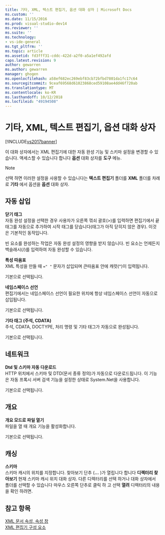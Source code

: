 ```yaml
---
title: 기타, XML, 텍스트 편집기, 옵션 대화 상자 | Microsoft Docs
ms.custom: ''
ms.date: 11/15/2016
ms.prod: visual-studio-dev14
ms.reviewer: ''
ms.suite: ''
ms.technology:
- vs-ide-general
ms.tgt_pltfrm: ''
ms.topic: article
ms.assetid: fd3fff31-cddc-422d-a2f0-a5a1ef492afd
caps.latest.revision: 9
author: gewarren
ms.author: gewarren
manager: ghogen
ms.openlocfilehash: a58ef682ec269ebf83cb72bfbd7801da1fc17c64
ms.sourcegitcommit: 9ceaf69568d61023868ced59108ae4dd46f720ab
ms.translationtype: MT
ms.contentlocale: ko-KR
ms.lasthandoff: 10/12/2018
ms.locfileid: "49194508"
---
```

# <a name="miscellaneous-xml-text-editor-options-dialog-box"></a>기타, XML, 텍스트 편집기, 옵션 대화 상자
[!INCLUDE[vs2017banner](../includes/vs2017banner.md)]

  
이 대화 상자에서는 XML 편집기에 대한 자동 완성 기능 및 스키마 설정을 변경할 수 있습니다. 액세스할 수 있습니다 합니다 **옵션** 대화 상자를 **도구** 메뉴.  
  
> [!NOTE]
>  선택 하면 이러한 설정을 사용할 수 있습니다는 **텍스트 편집기** 폴더를 **XML** 폴더를 차례로 **기타** 에서 옵션을 **옵션** 대화 상자.  
  
## <a name="auto-insert"></a>자동 삽입  
 **닫기 태그**  
 자동 완성 설정을 선택한 경우 사용자가 오른쪽 꺾쇠 괄호(>)를 입력하면 편집기에서 끝 태그를 자동으로 추가하여 시작 태그를 닫습니다(태그가 아직 닫히지 않은 경우). 이것은 기본적인 동작입니다.  
  
 빈 요소를 완성하는 작업은 자동 완성 설정의 영향을 받지 않습니다. 빈 요소는 언제든지 백슬래시(/)를 입력하여 자동 완성할 수 있습니다.  
  
 **특성 따옴표**  
 XML 특성을 만들 때 `=" "` 문자가 삽입되며 큰따옴표 안에 캐럿(^)이 입력됩니다.  
  
 기본으로 선택됩니다.  
  
 **네임스페이스 선언**  
 편집기에서는 네임스페이스 선언이 필요한 위치에 항상 네임스페이스 선언이 자동으로 삽입됩니다.  
  
 기본으로 선택됩니다.  
  
 **기타 태그 (주석, CDATA)**  
 주석, CDATA, DOCTYPE, 처리 명령 및 기타 태그가 자동으로 완성됩니다.  
  
 기본으로 선택됩니다.  
  
## <a name="network"></a>네트워크  
 **Dtd 및 스키마 자동 다운로드**  
 HTTP 위치에서 스키마 및 DTD(문서 종류 정의)가 자동으로 다운로드됩니다. 이 기능은 자동 프록시 서버 검색 기능을 설정한 상태로 System.Net을 사용합니다.  
  
 기본으로 선택됩니다.  
  
## <a name="outlining"></a>개요  
 **개요 모드로 파일 열기**  
 파일을 열 때 개요 기능을 활성화합니다.  
  
 기본으로 선택됩니다.  
  
## <a name="caching"></a>캐싱  
 **스키마**  
 스키마 캐시의 위치를 지정합니다. 찾아보기 단추 (**...** )가 열립니다 합니다 **디렉터리 찾아보기** 현재 스키마 캐시 위치 대화 상자. 다른 디렉터리를 선택 하거나 대화 상자에서 폴더를 선택할 수 있습니다 마우스 오른쪽 단추로 클릭 하 고 선택 **열려** 디렉터리의 내용을 확인 하려면.  
  
## <a name="see-also"></a>참고 항목  
 [XML 문서 속성, 속성 창](../xml-tools/xml-document-properties-properties-window.md)   
 [XML 편집기 구성 요소](../xml-tools/xml-editor-components.md)



